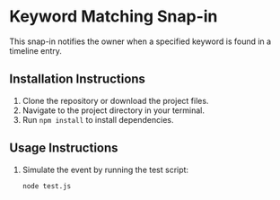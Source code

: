 # Keyword Matching Snap-in

This snap-in notifies the owner when a specified keyword is found in a timeline entry.

## Installation Instructions

1. Clone the repository or download the project files.
2. Navigate to the project directory in your terminal.
3. Run `npm install` to install dependencies.

## Usage Instructions

1. Simulate the event by running the test script:
   ```bash
   node test.js
